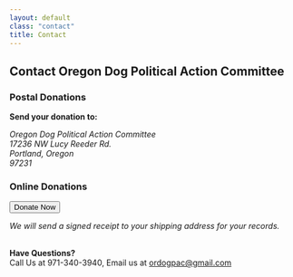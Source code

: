 ```yaml
---
layout: default
class: "contact"
title: Contact
---
```


## Contact Oregon Dog Political Action Committee

<div class="row">
<div class="col-md-12">
	<h3>Postal Donations</h3>
	<p>
	<strong>Send your donation to:</strong>
	</p>
	<address>
	Oregon Dog Political Action Committee<br>
	17236 NW Lucy Reeder Rd.<br>
	Portland, Oregon<br>
	97231
	</address>
</div>
</div>
<div class="row">
<div class="col-md-12">
	<h3>Online Donations</h3>
	<form action="https://www.paypal.com/cgi-bin/webscr" method="post" target="_top">
	<input type="hidden" name="cmd" value="_s-xclick">
	<input type="hidden" name="hosted_button_id" value="DP3VCXXGF9ZJ6">
	<button type="submit" class="btn btn-donate btn-xl uppercase" border="0" name="submit" alt="PayPal - The safer, easier way to pay online!"><span class="glyphicon glyphicon-heart"></span> Donate Now</button>
	<img alt="" border="0" src="https://www.paypalobjects.com/en_US/i/scr/pixel.gif" width="1" height="1">
	</form>
	<p><em>We will send a signed receipt to your shipping address for your records.</em></p>
</div>
</div>
<p>
	<br />
	<strong>Have Questions?</strong><br>
	Call Us at 971-340-3940, Email us at <a href="mailto:ordogpac@gmail.com">ordogpac@gmail.com</a>
</p>
